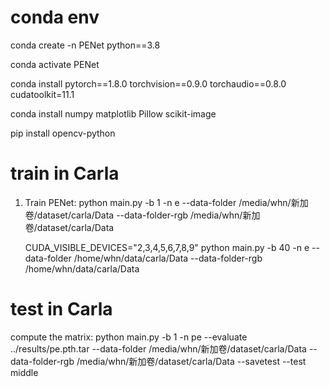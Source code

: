 # conda env

conda create -n PENet python==3.8

conda activate PENet

conda install pytorch==1.8.0 torchvision==0.9.0 torchaudio==0.8.0 cudatoolkit=11.1

conda install numpy matplotlib Pillow scikit-image

pip install opencv-python

# train in Carla

1. Train PENet: python main.py -b 1 -n e --data-folder /media/whn/新加卷/dataset/carla/Data --data-folder-rgb
   /media/whn/新加卷/dataset/carla/Data

   CUDA_VISIBLE_DEVICES="2,3,4,5,6,7,8,9" python main.py -b 40 -n e --data-folder /home/whn/data/carla/Data
   --data-folder-rgb /home/whn/data/carla/Data

# test in Carla

compute the matrix: python main.py -b 1 -n pe --evaluate ../results/pe.pth.tar --data-folder /media/whn/新加卷/dataset/carla/Data --data-folder-rgb /media/whn/新加卷/dataset/carla/Data --savetest --test middle